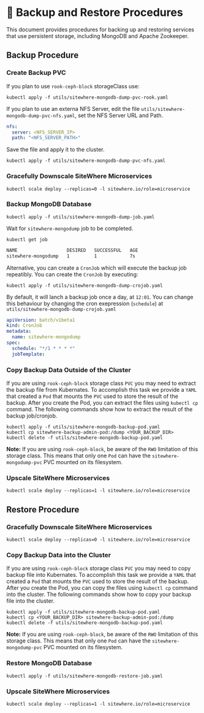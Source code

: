 # :book: Backup and Restore Procedures

<Seo/>

This document provides procedures for backing up and restoring services
that use persistent storage, including MongoDB and Apache Zookeeper.

## Backup Procedure

### Create Backup PVC

If you plan to use `rook-ceph-block` storageClass use:

```console
kubectl apply -f utils/sitewhere-mongodb-dump-pvc-rook.yaml
```

If you plan to use an externa NFS Server, edit the file
`utils/sitewhere-mongodb-dump-pvc-nfs.yaml`, set the NFS Server URL and Path.

```yaml
nfs:
  server: <NFS_SERVER_IP>
  path: "<NFS_SERVER_PATH>"
```

Save the file and apply it to the cluster.

```console
kubectl apply -f utils/sitewhere-mongodb-dump-pvc-nfs.yaml
```

### Gracefully Downscale SiteWhere Microservices

```console
kubectl scale deploy --replicas=0 -l sitewhere.io/role=microservice
```

### Backup MongoDB Database

```console
kubectl apply -f utils/sitewhere-mongodb-dump-job.yaml
```

Wait for `sitewhere-mongodump` job to be completed.

```console
kubectl get job
```

```bash
NAME                  DESIRED   SUCCESSFUL   AGE
sitewhere-mongodump   1         1            7s
```

Alternative, you can create a `CronJob` which will execute the backup job
repeatibly. You can create the `CronJob` by executing:

```console
kubectl apply -f utils/sitewhere-mongodb-dump-crojob.yaml
```

By default, it will lanch a backup job once a day, at `12:01`. You can change this behaviour
by changing the cron exepression (`schedule`) at `utils/sitewhere-mongodb-dump-crojob.yaml`

```yaml
apiVersion: batch/v1beta1
kind: CronJob
metadata:
  name: sitewhere-mongodump
spec:
  schedule: "*/1 * * * *"
  jobTemplate:
```

### Copy Backup Data Outside of the Cluster

If you are using `rook-ceph-block` storage class `PVC` you may need to extract the backup file
from Kubernates. To accomplish this task we provide a `YAML` that created a `Pod` that mounts
the `PVC` used to store the result of the backup. After you create the Pod, you can extract the
files using `kubectl cp` command. The following commands show how to extract the result of the
backup job/cronjob.

```console
kubectl apply -f utils/sitewhere-mongodb-backup-pod.yaml
kubectl cp sitewhere-backup-admin-pod:/dump <YOUR_BACKUP_DIR>
kubectl delete -f utils/sitewhere-mongodb-backup-pod.yaml
```

**Note:** If you are using `rook-ceph-block`, be aware of the `RWO` limitation of this storage class.
This means that only one `Pod` can have the `sitewhere-mongodump-pvc` PVC mounted on its filesystem.

### Upscale SiteWhere Microservices

```console
kubectl scale deploy --replicas=1 -l sitewhere.io/role=microservice
```

## Restore Procedure

### Gracefully Downscale SiteWhere Microservices

```console
kubectl scale deploy --replicas=0 -l sitewhere.io/role=microservice
```

### Copy Backup Data into the Cluster

If you are using `rook-ceph-block` storage class `PVC` you may need to copy backup file
into Kubernates. To accomplish this task we provide a `YAML` that created a `Pod` that mounts
the `PVC` used to store the result of the backup. After you create the Pod, you can copy the
files using `kubectl cp` command into the cluster. The following commands show how to copy your
backup file into the cluster.

```console
kubectl apply -f utils/sitewhere-mongodb-backup-pod.yaml
kubectl cp <YOUR_BACKUP_DIR> sitewhere-backup-admin-pod:/dump
kubectl delete -f utils/sitewhere-mongodb-backup-pod.yaml
```

**Note:** If you are using `rook-ceph-block`, be aware of the `RWO` limitation of this storage class.
This means that only one `Pod` can have the `sitewhere-mongodump-pvc` PVC mounted on its filesystem.

### Restore MongoDB Database

```console
kubectl apply -f utils/sitewhere-mongodb-restore-job.yaml
```

### Upscale SiteWhere Microservices

```console
kubectl scale deploy --replicas=1 -l sitewhere.io/role=microservice
```
